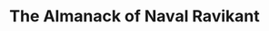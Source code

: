 ---
title: "The Almanack of Naval Ravikant"
description: "No one can compete with you on being you. Most of life is a search for who and what needs you the most."
cover: "images/reading/the-almanack-of-naval-ravikant.jpeg"
publishDate: 2024-08-15
authors: "Eric Jorgensen, Tim Ferris"
categories: ["business"]
status: 🟢
---